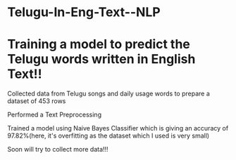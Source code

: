 # Telugu-In-Eng-Text--NLP


# Training a model to predict the Telugu words written in English Text!!

Collected data from Telugu songs and daily usage words to prepare a dataset of 453 rows

Performed a Text Preprocessing

Trained a model using Naive Bayes Classifier which is giving an accuracy of 97.82%(here, it's overfitting as the dataset which I used is very small)

Soon will try to collect more data!!!
